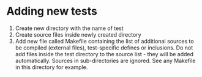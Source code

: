 # Adding new tests

1) Create new directory with the name of test
2) Create source files inside newly created directory
3) Add new file called Makefile containing the list of additional sources to be compiled (external files), test-specific defines or inclusions. Do not add files inside the test directory to the source list - they will be added automatically. Sources in sub-directories are ignored. See any Makefile in this directory for example.